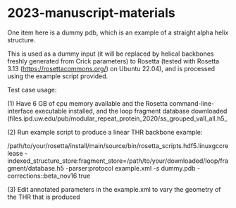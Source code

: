 # 2023-manuscript-materials
One item here is a dummy pdb, which is an example of a straight alpha helix structure. 

This is used as a dummy input (it will be replaced by helical backbones freshly generated from Crick parameters) to Rosetta (tested with Rosetta 3.13 (https://rosettacommons.org/) on Ubuntu 22.04), and is processed using the example script provided.

Test case usage:

(1) Have 6 GB of cpu memory available and the Rosetta command-line-interface executable installed, and the loop fragment database downloaded (files.ipd.uw.edu/pub/modular_repeat_protein_2020/ss_grouped_vall_all.h5_

(2) Run example script to produce a linear THR backbone example:

/path/to/your/rosetta/install/main/source/bin/rosetta_scripts.hdf5.linuxgccrelease -indexed_structure_store:fragment_store=/path/to/your/downloaded/loop/fragment/database.h5 -parser:protocol example.xml -s dummy.pdb -corrections::beta_nov16 true

(3) Edit annotated parameters in the example.xml to vary the geometry of the THR that is produced
